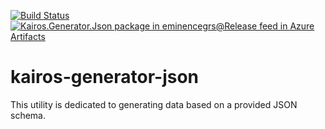 [![Build Status](https://dev.azure.com/eminencegrs/Utilities/_apis/build/status/eminencegrs.kairos-generator-json?branchName=develop)](https://dev.azure.com/eminencegrs/Utilities/_build/latest?definitionId=4&branchName=develop) [![Kairos.Generator.Json package in eminencegrs@Release feed in Azure Artifacts](https://feeds.dev.azure.com/eminencegrs/_apis/public/Packaging/Feeds/c108f42d-f02c-48aa-91aa-81ff5815ca28%40e69b9806-9fcb-46bd-89b8-f3c529db53e8/Packages/dfddcdf1-f99e-4570-b823-ff70508de79a/Badge)](https://dev.azure.com/eminencegrs/Utilities/_packaging?_a=package&feed=c108f42d-f02c-48aa-91aa-81ff5815ca28%40e69b9806-9fcb-46bd-89b8-f3c529db53e8&package=dfddcdf1-f99e-4570-b823-ff70508de79a&preferRelease=true)

# kairos-generator-json

This utility is dedicated to generating data based on a provided JSON schema.
